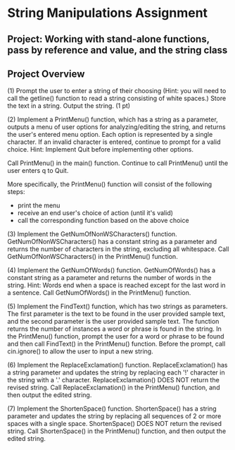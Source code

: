 # String Manipulations Assignment
## Project: Working with stand-alone functions, pass by reference and value, and the string class

## Project Overview
(1) Prompt the user to enter a string of their choosing (Hint: you will need to call the getline() function to read a string consisting of white spaces.) Store the text in a string. Output the string. (1 pt) 

(2) Implement a PrintMenu() function, which has a string as a parameter, outputs a menu of user options for analyzing/editing the string, and returns the user's entered menu option. Each option is represented by a single character. If an invalid character is entered, continue to prompt for a valid choice. Hint: Implement Quit before implementing other options.

Call PrintMenu() in the main() function. Continue to call PrintMenu() until the user enters q to Quit.

More specifically, the PrintMenu() function will consist of the following steps:
* print the menu
* receive an end user's choice of action (until it's valid)
* call the corresponding function based on the above choice

(3) Implement the GetNumOfNonWSCharacters() function. GetNumOfNonWSCharacters() has a constant string as a parameter and returns the number of characters in the string, excluding all whitespace. Call GetNumOfNonWSCharacters() in the PrintMenu() function. 

(4) Implement the GetNumOfWords() function. GetNumOfWords() has a constant string as a parameter and returns the number of words in the string. Hint: Words end when a space is reached except for the last word in a sentence. Call GetNumOfWords() in the PrintMenu() function. 

(5) Implement the FindText() function, which has two strings as parameters. The first parameter is the text to be found in the user provided sample text, and the second parameter is the user provided sample text. The function returns the number of instances a word or phrase is found in the string. In the PrintMenu() function, prompt the user for a word or phrase to be found and then call FindText() in the PrintMenu() function. Before the prompt, call cin.ignore() to allow the user to input a new string. 

(6) Implement the ReplaceExclamation() function. ReplaceExclamation() has a string parameter and updates the string by replacing each '!' character in the string with a '.' character. ReplaceExclamation() DOES NOT return the revised string. Call ReplaceExclamation() in the PrintMenu() function, and then output the edited string. 

(7) Implement the ShortenSpace() function. ShortenSpace() has a string parameter and updates the string by replacing all sequences of 2 or more spaces with a single space. ShortenSpace() DOES NOT return the revised string. Call ShortenSpace() in the PrintMenu() function, and then output the edited string. 
